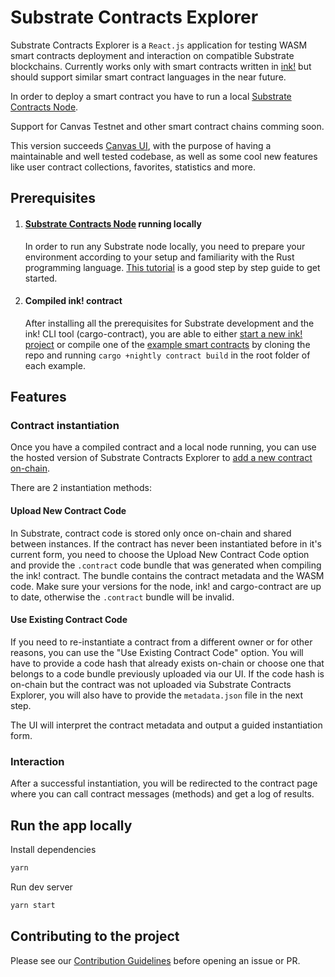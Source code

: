 # Substrate Contracts Explorer

Substrate Contracts Explorer is a `React.js` application for testing WASM smart contracts deployment and interaction on compatible Substrate blockchains.
Currently works only with smart contracts written in [ink!](https://paritytech.github.io/ink-docs/) but should support similar smart contract languages in the near future.

In order to deploy a smart contract you have to run a local [Substrate Contracts Node](https://github.com/paritytech/substrate-contracts-node).

Support for Canvas Testnet and other smart contract chains comming soon.

This version succeeds [Canvas UI](https://paritytech.github.io/canvas-ui/#/instantiate), with the purpose of having a maintainable and well tested codebase, as well as some cool new features like user contract collections, favorites, statistics and more.

## Prerequisites

1. #### [Substrate Contracts Node](https://github.com/paritytech/substrate-contracts-node) running locally

   In order to run any Substrate node locally, you need to prepare your environment according to your setup and familiarity with the Rust programming language. [This tutorial](https://docs.substrate.io/tutorials/v3/ink-workshop/pt1/#prerequisites) is a good step by step guide to get started.

2. #### Compiled ink! contract

   After installing all the prerequisites for Substrate development and the ink! CLI tool (cargo-contract), you are able to either [start a new ink! project](https://docs.substrate.io/tutorials/v3/ink-workshop/pt1/#creating-an-ink-project) or compile one of the [example smart contracts](https://github.com/paritytech/ink/tree/master/examples) by cloning the repo and running `cargo +nightly contract build` in the root folder of each example.

## Features

### Contract instantiation

Once you have a compiled contract and a local node running, you can use the hosted version of Substrate Contracts Explorer to [add a new contract on-chain](https://paritytech.github.io/substrate-contracts-explorer/#/instantiate).

There are 2 instantiation methods:

#### Upload New Contract Code

In Substrate, contract code is stored only once on-chain and shared between instances. If the contract has never been instantiated before in it's current form, you need to choose the Upload New Contract Code option and provide the `.contract` code bundle that was generated when compiling the ink! contract. The bundle contains the contract metadata and the WASM code. Make sure your versions for the node, ink! and cargo-contract are up to date, otherwise the `.contract` bundle will be invalid.

#### Use Existing Contract Code

If you need to re-instantiate a contract from a different owner or for other reasons, you can use the "Use Existing Contract Code" option. You will have to provide a code hash that already exists on-chain or choose one that belongs to a code bundle previously uploaded via our UI. If the code hash is on-chain but the contract was not uploaded via Substrate Contracts Explorer, you will also have to provide the `metadata.json` file in the next step.

The UI will interpret the contract metadata and output a guided instantiation form.

### Interaction

After a successful instantiation, you will be redirected to the contract page where you can call contract messages (methods) and get a log of results.

## Run the app locally

Install dependencies

```bash
yarn
```

Run dev server

```bash
yarn start
```

## Contributing to the project

Please see our [Contribution Guidelines](https://github.com/paritytech/substrate-contracts-explorer/blob/master/CONTRIBUTING.md) before opening an issue or PR.
